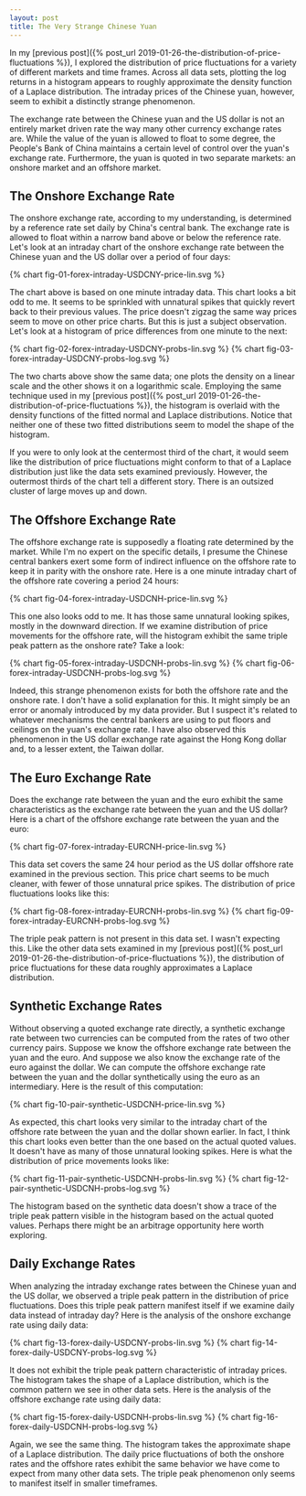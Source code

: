 ```yaml
---
layout: post
title: The Very Strange Chinese Yuan
---
```


In my [previous post]({% post_url 2019-01-26-the-distribution-of-price-fluctuations %}), I explored the distribution of price fluctuations for a variety of different markets and time frames. Across all data sets, plotting the log returns in a histogram appears to roughly approximate the density function of a Laplace distribution. The intraday prices of the Chinese yuan, however, seem to exhibit a distinctly strange phenomenon.

<!--excerpt-->

The exchange rate between the Chinese yuan and the US dollar is not an entirely market driven rate the way many other currency exchange rates are. While the value of the yuan is allowed to float to some degree, the People's Bank of China maintains a certain level of control over the yuan's exchange rate. Furthermore, the yuan is quoted in two separate markets: an onshore market and an offshore market.

## The Onshore Exchange Rate

The onshore exchange rate, according to my understanding, is determined by a reference rate set daily by China's central bank. The exchange rate is allowed to float within a narrow band above or below the reference rate. Let's look at an intraday chart of the onshore exchange rate between the Chinese yuan and the US dollar over a period of four days:

{% chart fig-01-forex-intraday-USDCNY-price-lin.svg %}

The chart above is based on one minute intraday data. This chart looks a bit odd to me. It seems to be sprinkled with unnatural spikes that quickly revert back to their previous values. The price doesn't zigzag the same way prices seem to move on other price charts. But this is just a subject observation. Let's look at a histogram of price differences from one minute to the next:

{% chart fig-02-forex-intraday-USDCNY-probs-lin.svg %}
{% chart fig-03-forex-intraday-USDCNY-probs-log.svg %}

The two charts above show the same data; one plots the density on a linear scale and the other shows it on a logarithmic scale. Employing the same technique used in my [previous post]({% post_url 2019-01-26-the-distribution-of-price-fluctuations %}), the histogram is overlaid with the density functions of the fitted normal and Laplace distributions. Notice that neither one of these two fitted distributions seem to model the shape of the histogram.

If you were to only look at the centermost third of the chart, it would seem like the distribution of price fluctuations might conform to that of a Laplace distribution just like the data sets examined previously. However, the outermost thirds of the chart tell a different story. There is an outsized cluster of large moves up and down.

## The Offshore Exchange Rate

The offshore exchange rate is supposedly a floating rate determined by the market. While I'm no expert on the specific details, I presume the Chinese central bankers exert some form of indirect influence on the offshore rate to keep it in parity with the onshore rate. Here is a one minute intraday chart of the offshore rate covering a period 24 hours:

{% chart fig-04-forex-intraday-USDCNH-price-lin.svg %}

This one also looks odd to me. It has those same unnatural looking spikes, mostly in the downward direction. If we examine distribution of price movements for the offshore rate, will the histogram exhibit the same triple peak pattern as the onshore rate? Take a look:

{% chart fig-05-forex-intraday-USDCNH-probs-lin.svg %}
{% chart fig-06-forex-intraday-USDCNH-probs-log.svg %}

Indeed, this strange phenomenon exists for both the offshore rate and the onshore rate. I don't have a solid explanation for this. It might simply be an error or anomaly introduced by my data provider. But I suspect it's related to whatever mechanisms the central bankers are using to put floors and ceilings on the yuan's exchange rate. I have also observed this phenomenon in the US dollar exchange rate against the Hong Kong dollar and, to a lesser extent, the Taiwan dollar.

## The Euro Exchange Rate

Does the exchange rate between the yuan and the euro exhibit the same characteristics as the exchange rate between the yuan and the US dollar? Here is a chart of the offshore exchange rate between the yuan and the euro:

{% chart fig-07-forex-intraday-EURCNH-price-lin.svg %}

This data set covers the same 24 hour period as the US dollar offshore rate examined in the previous section. This price chart seems to be much cleaner, with fewer of those unnatural price spikes. The distribution of price fluctuations looks like this:

{% chart fig-08-forex-intraday-EURCNH-probs-lin.svg %}
{% chart fig-09-forex-intraday-EURCNH-probs-log.svg %}

The triple peak pattern is not present in this data set. I wasn't expecting this. Like the other data sets examined in my [previous post]({% post_url 2019-01-26-the-distribution-of-price-fluctuations %}), the distribution of price fluctuations for these data roughly approximates a Laplace distribution.

## Synthetic Exchange Rates

Without observing a quoted exchange rate directly, a synthetic exchange rate between two currencies can be computed from the rates of two other currency pairs. Suppose we know the offshore exchange rate between the yuan and the euro. And suppose we also know the exchange rate of the euro against the dollar. We can compute the offshore exchange rate between the yuan and the dollar synthetically using the euro as an intermediary. Here is the result of this computation:

{% chart fig-10-pair-synthetic-USDCNH-price-lin.svg %}

As expected, this chart looks very similar to the intraday chart of the offshore rate between the yuan and the dollar shown earlier. In fact, I think this chart looks even better than the one based on the actual quoted values. It doesn't have as many of those unnatural looking spikes. Here is what the distribution of price movements looks like:

{% chart fig-11-pair-synthetic-USDCNH-probs-lin.svg %}
{% chart fig-12-pair-synthetic-USDCNH-probs-log.svg %}

The histogram based on the synthetic data doesn't show a trace of the triple peak pattern visible in the histogram based on the actual quoted values. Perhaps there might be an arbitrage opportunity here worth exploring.

## Daily Exchange Rates

When analyzing the intraday exchange rates between the Chinese yuan and the US dollar, we observed a triple peak pattern in the distribution of price fluctuations. Does this triple peak pattern manifest itself if we examine daily data instead of intraday day? Here is the analysis of the onshore exchange rate using daily data:

{% chart fig-13-forex-daily-USDCNY-probs-lin.svg %}
{% chart fig-14-forex-daily-USDCNY-probs-log.svg %}

It does not exhibit the triple peak pattern characteristic of intraday prices. The histogram takes the shape of a Laplace distribution, which is the common pattern we see in other data sets. Here is the analysis of the offshore exchange rate using daily data:

{% chart fig-15-forex-daily-USDCNH-probs-lin.svg %}
{% chart fig-16-forex-daily-USDCNH-probs-log.svg %}

Again, we see the same thing. The histogram takes the approximate shape of a Laplace distribution. The daily price fluctuations of both the onshore rates and the offshore rates exhibit the same behavior we have come to expect from many other data sets. The triple peak phenomenon only seems to manifest itself in smaller timeframes.
